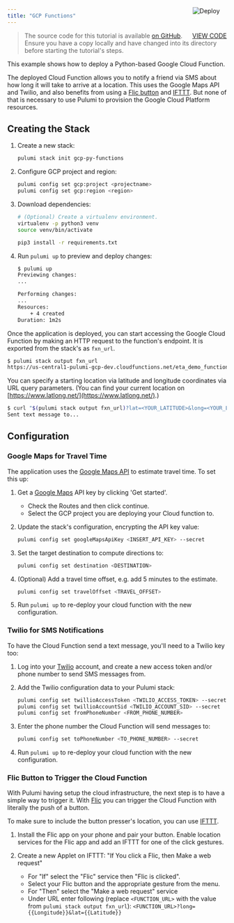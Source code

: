 ```yaml
---
title: "GCP Functions"
---
```


<a href="https://app.pulumi.com/new?template=https://github.com/pulumi/examples/tree/master/gcp-py-functions" target="_blank">
    <img src="https://get.pulumi.com/new/button.svg" alt="Deploy" style="float: right; padding: 8px; margin-top: -65px; margin-right: 8px">
</a>

> <a class="btn btn-secondary" href="https://github.com/pulumi/examples/tree/master/gcp-py-functions" target="_blank" style="float: right"><i class="fab fa-github pr-2"></i> VIEW CODE</a>
> The source code for this tutorial is available [on GitHub](https://github.com/pulumi/examples/tree/master/gcp-py-functions). Ensure you have
> a copy locally and have changed into its directory before starting the tutorial's steps.


This example shows how to deploy a Python-based Google Cloud Function.

The deployed Cloud Function allows you to notify a friend via SMS about how long it will take to
arrive at a location. This uses the Google Maps API and Twilio, and also benefits from using a
[Flic button](https://flic.io) and [IFTTT](https://ifttt.com). But none of that is necessary to
use Pulumi to provision the Google Cloud Platform resources.

## Creating the Stack

1. Create a new stack:

    ```bash
    pulumi stack init gcp-py-functions
    ```

1. Configure GCP project and region:

    ```bash
    pulumi config set gcp:project <projectname>
    pulumi config set gcp:region <region>
    ```

1. Download dependencies:

    ```bash
    # (Optional) Create a virtualenv environment.
    virtualenv -p python3 venv
    source venv/bin/activate

    pip3 install -r requirements.txt
    ```

1. Run `pulumi up` to preview and deploy changes:

    ```bash
    $ pulumi up
    Previewing changes:
    ...

    Performing changes:
    ...
    Resources:
        + 4 created
    Duration: 1m2s
    ```

Once the application is deployed, you can start accessing the Google Cloud Function by making an
HTTP request to the function's endpoint. It is exported from the stack's as `fxn_url`.

```bash
$ pulumi stack output fxn_url
https://us-central1-pulumi-gcp-dev.cloudfunctions.net/eta_demo_function...
```

You can specify a starting location via latitude and longitude coordinates via URL query
parameters. (You can find your current location on [https://www.latlong.net/](https://www.latlong.net/).)

```bash
$ curl "$(pulumi stack output fxn_url)?lat=<YOUR_LATITUDE>&long=<YOUR_LONGITUDE>"
Sent text message to...
```

## Configuration

### Google Maps for Travel Time

The application uses the [Google Maps API](https://developers.google.com/maps/documentation/) to estimate travel time. To set this up:

1. Get a [Google Maps](https://cloud.google.com/maps-platform/) API key by clicking 'Get started'.

    * Check the Routes and then click continue.
    * Select the GCP project you are deploying your Cloud function to.

1. Update the stack's configuration, encrypting the API key value:

    ```bash
    pulumi config set googleMapsApiKey <INSERT_API_KEY> --secret
    ```

1. Set the target destination to compute directions to:

     ```bash
    pulumi config set destination <DESTINATION>
    ```

1. (Optional) Add a travel time offset, e.g. add 5 minutes to the estimate.

    ```bash
    pulumi config set travelOffset <TRAVEL_OFFSET>
    ```

1. Run `pulumi up` to re-deploy your cloud function with the new configuration.

### Twilio for SMS Notifications

To have the Cloud Function send a text message, you'll need to a Twilio key too:

1. Log into your [Twilio](https://www.twilio.com/) account, and create a new access token
   and/or phone number to send SMS messages from.

1. Add the Twilio configuration data to your Pulumi stack:

    ```bash
    pulumi config set twillioAccessToken <TWILIO_ACCESS_TOKEN> --secret
    pulumi config set twillioAccountSid <TWILIO_ACCOUNT_SID> --secret
    pulumi config set fromPhoneNumber <FROM_PHONE_NUMBER>
    ```

1. Enter the phone number the Cloud Function will send messages to:

    ```bash
    pulumi config set toPhoneNumber <TO_PHONE_NUMBER> --secret
    ```

1. Run `pulumi up` to re-deploy your cloud function with the new configuration.

### Flic Button to Trigger the Cloud Function

With Pulumi having setup the cloud infrastructure, the next step is to have a simple way to trigger
it. With [Flic](https://flic.io) you can trigger the Cloud Function with literally the push
of a button.

To make sure to include the button presser's location, you can use [IFTTT](https://ifttt.com).

1. Install the Flic app on your phone and pair your button. Enable location services for the Flic app
   and add an IFTTT for one of the click gestures.

1. Create a new Applet on IFTTT: "If You click a Flic, then Make a web request"
    * For "If" select the "Flic" service then "Flic is clicked".
    * Select your Flic button and the appropriate gesture from the menu.
    * For "Then" select the "Make a web request" service
    * Under URL enter following (replace `<FUNCTION_URL>` with the value from `pulumi stack output fxn_url`): `<FUNCTION_URL>?long={{Longitude}}&lat={{Latitude}}`

